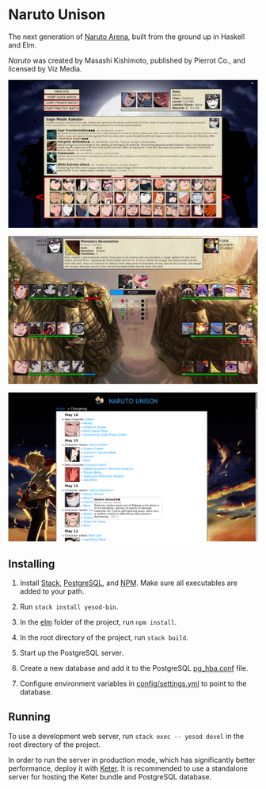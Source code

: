 # Naruto Unison

The next generation of [Naruto Arena](naruto-arena.com), built from the ground up in Haskell and Elm.

*Naruto* was created by Masashi Kishimoto, published by Pierrot Co., and licensed by Viz Media.

![Character Select](static/img/screenshot/select.png)

![Game](static/img/screenshot/game.png)

![Changelog](static/img/screenshot/changelog.png)

## Installing

1. Install [Stack](https://docs.haskellstack.org/en/stable/install_and_upgrade/), [PostgreSQL](https://www.postgresql.org/download/), and [NPM](https://www.npmjs.com/get-npm). Make sure all executables are added to your path.

2. Run `stack install yesod-bin`.

2. In the [elm](elm/) folder of the project, run `npm install`.

3. In the root directory of the project, run `stack build`.

4. Start up the PostgreSQL server.

5. Create a new database and add it to the PostgreSQL [pg_hba.conf](https://www.postgresql.org/docs/9.1/auth-pg-hba-conf.html) file.

6. Configure environment variables in [config/settings.yml](config/settings.yml) to point to the database.

## Running

To use a development web server, run `stack exec -- yesod devel` in the root directory of the project.

In order to run the server in production mode, which has significantly better performance, deploy it with [Keter](https://www.yesodweb.com/blog/2012/05/keter-app-deployment). It is recommended to use a standalone server for hosting the Keter bundle and PostgreSQL database.

